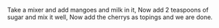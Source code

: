 Take a mixer and add mangoes and milk in it,
Now add 2 teaspoons of sugar and mix it well,
Now add the cherrys as topings and we are done.